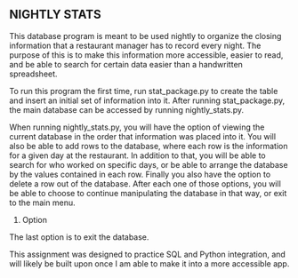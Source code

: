 ## NIGHTLY STATS ##

This database program is meant to be used nightly to organize the closing
information that a restaurant manager has to record every night.  The purpose
of this is to make this information more accessible, easier to read, and
be able to search for certain data easier than a handwritten spreadsheet.

To run this program the first time, run stat_package.py to create the table and
insert an initial set of information into it.  After running stat_package.py,
the main database can be accessed by running nightly_stats.py.

When running nightly_stats.py, you will have the option of viewing the current
database in the order that information was placed into it.  You will also
be able to add rows to the database, where each row is the information for a
given day at the restaurant.  In addition to that, you will be able to search
for who worked on specific days, or be able to arrange the database by the
values contained in each row.  Finally you also have the option to delete a row
out of the database.  After each one of those options, you will be able to
choose to continue manipulating the database in that way, or exit to the main
menu.

1) Option

The last option is to exit the database.

This assignment was designed to practice SQL and Python integration, and will
likely be built upon once I am able to make it into a more accessible app.
